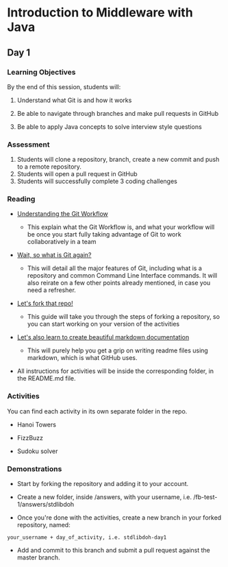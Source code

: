# Introduction to Middleware with Java

## Day 1

### Learning Objectives

By the end of this session, students will:

1. Understand what Git is and how it works

2. Be able to navigate through branches and make pull requests in GitHub

3. Be able to apply Java concepts to solve interview style questions

### Assessment

1. Students will clone a repository, branch, create a new commit and push to a remote repository.
2. Students will open a pull request in GitHub
3. Students will successfully complete 3 coding challenges

### Reading

* [Understanding the Git Workflow](https://guides.github.com/introduction/flow/)

    * This explain what the Git Workflow is, and what your workflow will be once you start fully taking advantage of Git to work collaboratively in a team 

* [Wait, so what is Git again?](https://guides.github.com/introduction/git-handbook/)

    * This will detail all the major features of Git, including what is a repository and common Command Line Interface commands. It will also reirate on a few other points already mentioned, in case you need a refresher.

* [Let's fork that repo!](https://guides.github.com/activities/forking/)

    * This guide will take you through the steps of forking a repository, so you can start working on your version of the activities

* [Let's also learn to create beautiful markdown documentation](https://guides.github.com/features/mastering-markdown/)

    * This will purely help you get a grip on writing readme files using markdown, which is what GitHub uses.

* All instructions for activities will be inside the corresponding folder, in the README.md file.

### Activities

You can find each activity in its own separate folder in the repo.

* Hanoi Towers

* FizzBuzz

* Sudoku solver

### Demonstrations

* Start by forking the repository and adding it to your account. 

* Create a new folder, inside /answers, with your username, i.e. /fb-test-1/answers/stdlibdoh

* Once you're done with the activities, create a new branch in your forked repository, named:

```
your_username + day_of_activity, i.e. stdlibdoh-day1
``` 

* Add and commit to this branch and submit a pull request against the master branch.
